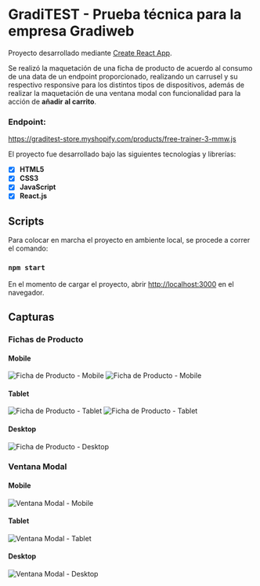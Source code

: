 # GradiTEST - Prueba técnica para la empresa Gradiweb


Proyecto desarrollado mediante [Create React App](https://create-react-app.dev/).

Se realizó la maquetación de una ficha de producto de acuerdo al 
consumo de una data de un endpoint proporcionado, realizando un carrusel y 
su respectivo responsive para los distintos tipos de dispositivos, además 
de realizar la maquetación de una ventana modal con funcionalidad para la
acción de **añadir al carrito**.

### Endpoint: 
https://graditest-store.myshopify.com/products/free-trainer-3-mmw.js

El proyecto fue desarrollado bajo las siguientes tecnologías y librerías:

* [x] **HTML5**
* [x] **CSS3**
* [x] **JavaScript**
* [x] **React.js**

## Scripts

Para colocar en marcha el proyecto en ambiente local, se procede a correr el
comando: 

### `npm start`

En el momento de cargar el proyecto, abrir [http://localhost:3000](http://localhost:3000) 
en el navegador.


## Capturas


### Fichas de Producto

#### Mobile
![Ficha de Producto - Mobile](src/assets/screenshots/ficha_producto_1.png)
![Ficha de Producto - Mobile](src/assets/screenshots/ficha_producto_2.png)

#### Tablet
![Ficha de Producto - Tablet](src/assets/screenshots/ficha_producto_3.png)
![Ficha de Producto - Tablet](src/assets/screenshots/ficha_producto_4.png)

#### Desktop
![Ficha de Producto - Desktop](src/assets/screenshots/ficha_producto_5.png)


### Ventana Modal

#### Mobile
![Ventana Modal - Mobile](src/assets/screenshots/ventana_modal_1.png)

#### Tablet
![Ventana Modal - Tablet](src/assets/screenshots/ventana_modal_2.png)

#### Desktop
![Ventana Modal - Desktop](src/assets/screenshots/ventana_modal_3.png)

